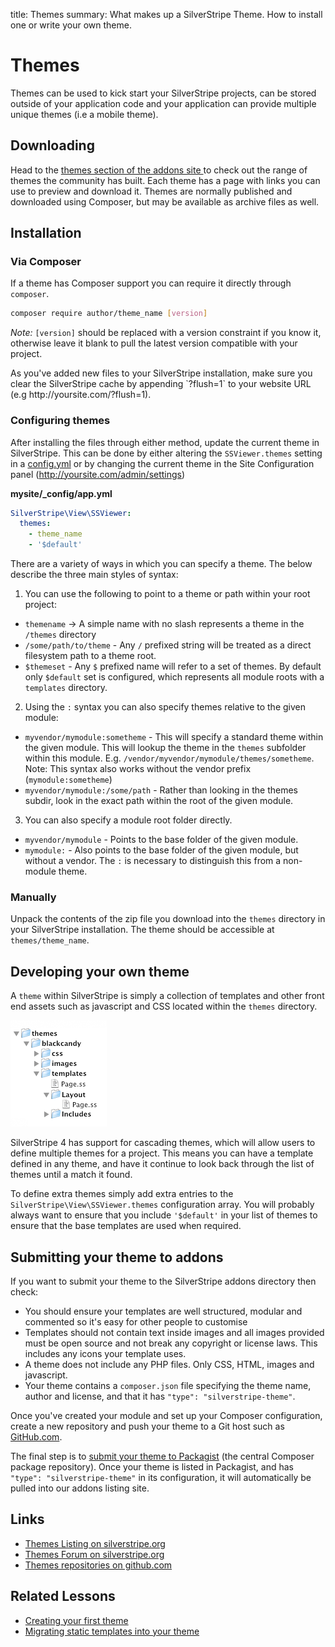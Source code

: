 title: Themes
summary: What makes up a SilverStripe Theme. How to install one or write your own theme. 

# Themes

Themes can be used to kick start your SilverStripe projects, can be stored outside of your application code and your
application can provide multiple unique themes (i.e a mobile theme).

## Downloading

Head to the [ themes section of the addons site ](http://addons.silverstripe.org/add-ons?search=&type=theme) to check out the range of themes the 
community has built. Each theme has a page with links you can use to preview and download it. Themes are normally published and downloaded using Composer,
but may be available as archive files as well.

## Installation

### Via Composer

If a theme has Composer support you can require it directly through `composer`.

```bash
composer require author/theme_name [version]
```

*Note:* `[version]` should be replaced with a version constraint if you know it, otherwise leave it blank to pull the latest version compatible with your project.

<div class="alert" markdown="1">
As you've added new files to your SilverStripe installation, make sure you clear the SilverStripe cache by appending
`?flush=1` to your website URL (e.g http://yoursite.com/?flush=1).
</div>

### Configuring themes

After installing the files through either method, update the current theme in SilverStripe. This can be done by 
either altering the `SSViewer.themes` setting in a [config.yml](../configuration) or by changing the current theme in 
the Site Configuration panel (http://yoursite.com/admin/settings)

**mysite/_config/app.yml**

```yaml
SilverStripe\View\SSViewer:
  themes:
    - theme_name
    - '$default'
```

There are a variety of ways in which you can specify a theme. The below describe the three
main styles of syntax:

1. You can use the following to point to a theme or path within your root project:

  - `themename` -> A simple name with no slash represents a theme in the `/themes` directory
  - `/some/path/to/theme` - Any `/` prefixed string will be treated as a direct filesystem path to a theme root.
  - `$themeset` - Any `$` prefixed name will refer to a set of themes. By default only `$default` set is configured,
  which represents all module roots with a `templates` directory.

2. Using the `:` syntax you can also specify themes relative to the given module:

  - `myvendor/mymodule:sometheme` - This will specify a standard theme within the given module.
  This will lookup the theme in the `themes` subfolder within this module. E.g.
  `/vendor/myvendor/mymodule/themes/sometheme`.
  Note: This syntax also works without the vendor prefix (`mymodule:sometheme`)
  - `myvendor/mymodule:/some/path` - Rather than looking in the themes subdir, look in the
  exact path within the root of the given module.

3. You can also specify a module root folder directly. 

  - `myvendor/mymodule` - Points to the base folder of the given module.
  - `mymodule:` - Also points to the base folder of the given module, but without a vendor.
  The `:` is necessary to distinguish this from a non-module theme.

### Manually

Unpack the contents of the zip file you download into the `themes` directory in your SilverStripe installation. The
theme should be accessible at `themes/theme_name`.

## Developing your own theme

A `theme` within SilverStripe is simply a collection of templates and other front end assets such as javascript and CSS located within the `themes` directory. 

![themes:basicfiles.gif](../../_images/basicfiles.gif)

SilverStripe 4 has support for cascading themes, which will allow users to define multiple themes for a project. This means you can have a template defined in any theme, and have it continue to look back through the list of themes until a match it found.

To define extra themes simply add extra entries to the `SilverStripe\View\SSViewer.themes` configuration array. You will probably always want to ensure that you include `'$default'` in your list of themes to ensure that the base templates are used when required.

## Submitting your theme to addons

If you want to submit your theme to the SilverStripe addons directory then check:

* You should ensure your templates are well structured, modular and commented so it's easy for other people to customise 
* Templates should not contain text inside images and all images provided must be open source and not break any 
copyright or license laws. This includes any icons your template uses.
* A theme does not include any PHP files. Only CSS, HTML, images and javascript.
* Your theme contains a `composer.json` file specifying the theme name, author and license, and that it has `"type": "silverstripe-theme"`.

Once you've created your module and set up your Composer configuration, create a new repository and push your theme to a Git host such as [GitHub.com](https://github.com). 

The final step is to [submit your theme to Packagist](https://packagist.org/about#how-to-submit-packages) (the central Composer package repository). Once your theme is listed in Packagist, and has `"type": "silverstripe-theme"` in its configuration, it will automatically be pulled into our addons listing site.

## Links

 * [Themes Listing on silverstripe.org](http://addons.silverstripe.org/add-ons?search=&type=theme)
 * [Themes Forum on silverstripe.org](https://www.silverstripe.org/community/forums/themes-2/)
 * [Themes repositories on github.com](http://github.com/silverstripe-themes)

## Related Lessons
* [Creating your first theme](https://www.silverstripe.org/learn/lessons/v4/creating-your-first-theme-1)
* [Migrating static templates into your theme](https://www.silverstripe.org/learn/lessons/v4/migrating-static-templates-into-your-theme-1)